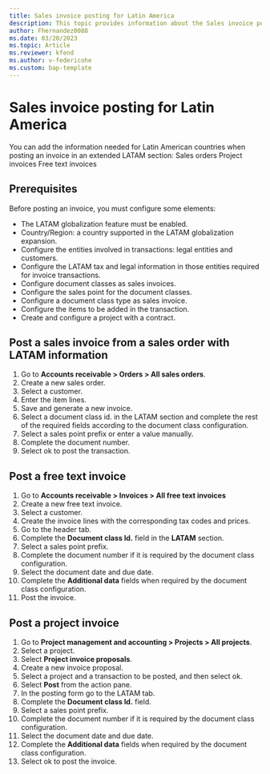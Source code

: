 ```yaml
---
title: Sales invoice posting for Latin America
description: This topic provides information about the Sales invoice posting process for Latin America. 
author: Fhernandez0088
ms.date: 03/20/2023
ms.topic: Article
ms.reviewer: kfend
ms.author: v-federicohe 
ms.custom: bap-template
---
```

# Sales invoice posting for Latin America
You can add the information needed for Latin American countries when posting an invoice in an extended LATAM section:
Sales orders
Project invoices
Free text invoices
## Prerequisites
Before posting an invoice, you must configure some elements:
- The LATAM globalization feature must be enabled.
- Country/Region: a country supported in the LATAM globalization expansion.
- Configure the entities involved in transactions: legal entities and customers.
- Configure the LATAM tax and legal information in those entities required for invoice transactions.
- Configure document classes as sales invoices.
- Configure the sales point for the document classes.
- Configure a document class type as sales invoice.
- Configure the items to be added in the transaction.
- Create and configure a project with a contract.
## Post a sales invoice from a sales order with LATAM information
1. Go to **Accounts receivable > Orders > All sales orders**.
2. Create a new sales order.
3. Select a customer.
4. Enter the item lines.
5. Save and generate a new invoice.
6. Select a document class id. in the LATAM section and complete the rest of the required fields according to the document class configuration.
7. Select a sales point prefix or enter a value manually.
8. Complete the document number.
9. Select ok to post the transaction.
## Post a free text invoice
1. Go to **Accounts receivable > Invoices > All free text invoices**
2. Create a new free text invoice.
3. Select a customer.
4. Create the invoice lines with the corresponding tax codes and prices.
5. Go to the header tab.
6. Complete the **Document class Id.** field in the **LATAM** section.
7. Select a sales point prefix.
8. Complete the document number if it is required by the document class configuration.
9. Select the document date and due date.
10. Complete the **Additional data** fields when required by the document class configuration.
11. Post the invoice.
## Post a project invoice
1. Go to **Project management and accounting > Projects > All projects**.
2. Select a project.
3. Select **Project invoice proposals**.
4. Create a new invoice proposal.
5. Select a project and a transaction to be posted, and then select ok.
6. Select **Post** from the action pane.
7. In the posting form go to the LATAM tab.
8. Complete the **Document class Id.** field.
9. Select a sales point prefix.
10. Complete the document number if it is required by the document class configuration.
11. Select the document date and due date.
12. Complete the **Additional data** fields when required by the document class configuration.
13. Select ok to post the invoice.





